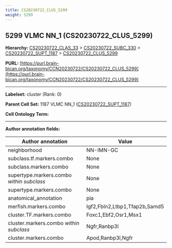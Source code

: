```yaml
---
title: CS20230722_CLUS_5299
weight: 5299
---
```

## 5299 VLMC NN_1 (CS20230722_CLUS_5299)
<b>Hierarchy: </b>
[CS20230722_CLAS_33](../CS20230722_CLAS_33) >
[CS20230722_SUBC_330](../CS20230722_SUBC_330) >
[CS20230722_SUPT_1187](../CS20230722_SUPT_1187) >
[CS20230722_CLUS_5299](../CS20230722_CLUS_5299)

**PURL:** [https://purl.brain-bican.org/taxonomy/CCN20230722/CS20230722_CLUS_5299](https://purl.brain-bican.org/taxonomy/CCN20230722/CS20230722_CLUS_5299)

---


**Labelset:** cluster (Rank: 0)

**Parent Cell Set:** 1187 VLMC NN_1 ([CS20230722_SUPT_1187](../CS20230722_SUPT_1187))



**Cell Ontology Term:** 

[MARKER GENES.]: #


---

[TRANSFERRED ANNOTATIONS.]: #


[AUTHOR ANNOTATION FIELDS.]: #


**Author annotation fields:**

| Author annotation | Value |
|-------------------|-------|
|neighborhood|NN-IMN-GC|
|subclass.tf.markers.combo|None|
|subclass.markers.combo|None|
|supertype.markers.combo _within subclass_|None|
|supertype.markers.combo|None|
|anatomical_annotation|pia|
|merfish.markers.combo|Igf2,Fbln2,Ltbp1,Tfap2b,Samd5|
|cluster.TF.markers.combo|Foxc1,Ebf2,Osr1,Msx1|
|cluster.markers.combo _within subclass_|Ngfr,Ranbp3l|
|cluster.markers.combo|Apod,Ranbp3l,Ngfr|

